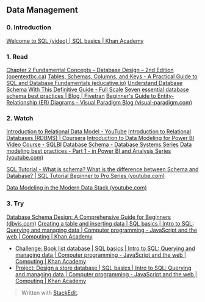 ## Data Management

### 0. Introduction

 [Welcome to SQL (video) | SQL basics | Khan Academy](https://www.khanacademy.org/computing/computer-programming/sql/sql-basics/v/welcome-to-sql)

### 1. Read

 [Chapter 2 Fundamental Concepts – Database Design – 2nd Edition 
   (opentextbc.ca)](https://opentextbc.ca/dbdesign01/chapter/chapter-2-fundamental-concepts/)
 [Tables, Schemas, Columns, and Keys - A Practical Guide to SQL and Database Fundamentals (educative.io)](https://www.educative.io/courses/a-practical-guide-to-sql-and-database-fundamentals/tables-schemas-columns-and-keys)
[Understand Database Schema With This Definitive Guide - Full
   Scale](https://fullscale.io/blog/understanding-database-schema/)
 [Seven essential database schema best practices | Blog | Fivetran](https://www.fivetran.com/blog/database-schema-best-practices)
 [Beginner's Guide to Entity-Relationship (ER) Diagrams - Visual Paradigm Blog (visual-paradigm.com)](https://blog.visual-paradigm.com/beginners-guide-to-entity-relationship-er-diagrams/)


### 2. Watch
[Introduction to Relational Data Model - YouTube](https://www.youtube.com/watch?v=Q45sr5p_NmQ)
[Introduction to Relational Databases (RDBMS) | Coursera](https://www.coursera.org/learn/introduction-to-relational-databases)
[Introduction to Data Modeling for Power BI Video Course - SQLBI](https://www.sqlbi.com/p/introduction-to-data-modeling-for-power-bi-video-course/)
[Database Schema - Database Systems Series](https://www.youtube.com/watch?v=ymb9gsl_x1U&list=PL5KkMZvBpo5BBLJdnhvFFbjkiK3JLBfeD)
[Data modeling best practices - Part 1 - in Power BI and Analysis Series (youtube.com)](https://www.youtube.com/watch?v=kiVXI7zjSzY&list=PLv2BtOtLblH3Zz07fWYWit-nAV6et0LSX&index=3)

[SQL Tutorial - What is schema? What is the difference between Schema and Database? | SQL Tutorial Beginner to Pro Series (youtube.com)](https://www.youtube.com/watch?v=4YEpRz-oxZ0&list=PLLwn35Z4OR_3Pn6bk_Qc1C2AZWeGE5NMT&index=5)

[Data Modeling in the Modern Data Stack (youtube.com)](https://www.youtube.com/watch?v=IdCmMkQLvGA&list=PLy4OcwImJzBLWhUqduwLs30YHiDpX4Xp7&index=2)

### 3. Try

 [Database Schema Design: A Comprehensive Guide for Beginners
   (dbvis.com)](https://www.dbvis.com/thetable/database-schema-design-a-comprehensive-guide-for-beginners-2/)
 [Creating a table and inserting data | SQL basics | Intro to SQL:
   Querying and managing data | Computer programming - JavaScript and
   the web | Computing | Khan
   Academy](https://www.khanacademy.org/computing/computer-programming/sql/sql-basics/pt/creating-a-table-and-inserting-data)
 - [Challenge: Book list database | SQL basics | Intro to SQL: Querying
   and managing data | Computer programming - JavaScript and the web |
   Computing | Khan
   Academy](https://www.khanacademy.org/computing/computer-programming/sql/sql-basics/pc/challenge-book-list-database)
 -   [Project: Design a store database | SQL basics | Intro to SQL:
   Querying and managing data | Computer programming - JavaScript and
   the web | Computing | Khan
   Academy](https://www.khanacademy.org/computing/computer-programming/sql/sql-basics/pp/project-design-a-store-database)

> Written with [StackEdit](https://stackedit.io/).
<!--stackedit_data:
eyJoaXN0b3J5IjpbLTE3MjQ3NjQwMjMsLTkwMzk4NjQ3LDEwMT
U5MTIwMTAsMjExOTQ5MTM3MSwyMTAzNTAzMzQ5LDkzMTAxNjM1
MSwxMDMwOTg4MTg1LDE1NDI4NDYzMjAsLTcwMjI3MzgwNywtMT
k2MjY5MjEzNF19
-->
